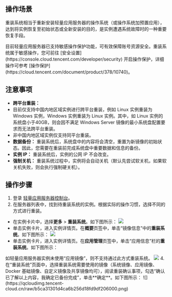 ## 操作场景

重装系统相当于重新安装轻量应用服务器的操作系统（或操作系统加预置应用），达到将实例恢复至初始状态或全新安装的目的，是实例遭遇系统故障时的一种重要恢复手段。

<dx-alert infotype="explain" title="">
目前轻量应用服务器已支持敏感操作保护功能，可有效保障账号资源安全。重装系统属于敏感操作，您可前往 [安全设置](https://console.cloud.tencent.com/developer/security) 开启操作保护，详细操作可参考 [操作保护](https://cloud.tencent.com/document/product/378/10740)。
</dx-alert>




## 注意事项
 - **跨平台重装：** 
  - 目前仅支持中国内地区域实例进行跨平台重装，例如 Linux 实例重装为 Windows 实例，Windows 实例重装为 Linux 实例。其中，如 Linux 实例的系统盘小于40GB，则会因不满足 Windows Server 镜像的最小系统盘配置要求而无法跨平台重装。
  - 非中国内地区域实例仅支持同平台重装。
 - **数据备份：** 重装系统后，系统盘中的内容将会清空，重置为新镜像的初始状态。因此，您需要在重装前完成系统盘中重要数据和信息的备份。
 - **实例 IP：** 重装系统后，实例的公网 IP 不会改变。
 - **强制关机：** 重装系统过程中，实例将会自动关机（默认先尝试软关机，如果软关机失败，则会执行强制硬关机）。


## 操作步骤

1. 登录 [轻量应用服务器控制台](https://console.cloud.tencent.com/lighthouse/instance/index)。
2. 在服务器列表中，找到待重装系统的实例。根据实际的操作习惯，选择不同的方式进行重装。
 - 在实例卡片中，选择**更多** > **重装系统**。如下图所示：
![](https://qcloudimg.tencent-cloud.cn/raw/3ee467d12dbf2a3e9f678b1bbc6d3d10.png)
 - 单击实例卡片，进入实例详情页。在**概要**页签中，单击“镜像信息”中的**重装系统**。如下图所示：
![](https://qcloudimg.tencent-cloud.cn/raw/5428f38943a25ef4c0c621d69447affe.png)
 - 单击实例卡片，进入实例详情页。在**应用管理**页签中，单击“应用信息”栏的**重装系统**。如下图所示：
<dx-alert infotype="explain" title="">
如轻量应用服务器实例未使用“应用镜像”，则不支持通过此方式重装系统。
</dx-alert>
<img src="https://qcloudimg.tencent-cloud.cn/raw/3d31818c9f8741187d43d7f36ee26c5f.png"/>
4. 在“重装系统”页面中，选择重装系统需要使用的镜像（系统镜像、应用镜像、Docker 基础镜像、自定义镜像及共享镜像均可），阅读重装确认事项，勾选“确认已了解以上内容，我确定已备份完成”，单击**确定**。如下图所示：
![](https://qcloudimg.tencent-cloud.cn/raw/b5ca31301d4ca6b256d18fd9df206000.png)


